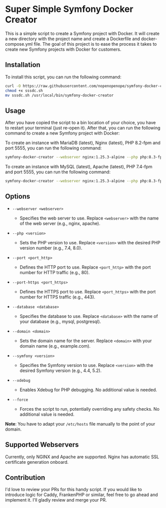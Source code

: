 # Super Simple Symfony Docker Creator

This is a simple script to create a Symfony project with Docker. It will create a new directory with the project name
and create a Dockerfile and docker-compose.yml file. The goal of this project is to ease the process it takes to create
new Symfony projects with Docker for customers.

## Installation

To install this script, you can run the following command:

```bash
curl -O https://raw.githubusercontent.com/nopenopenope/symfony-docker-creator/master/sssdc.sh
chmod +x sssdc.sh
mv sssdc.sh /usr/local/bin/symfony-docker-creator
```

## Usage

After you have copied the script to a bin location of your choice, you have to restart your terminal (just re-open it).
After that, you can run the following command to create a new Symfony project with Docker:

To create an instance with MariaDB (latest), Nginx (latest), PHP 8.2-fpm and port 5555, you can run the following
command:

```bash
symfony-docker-creator --webserver nginx:1.25.3-alpine --php php:8.3-fpm
```

To create an instance with MySQL (latest), Apache (latest), PHP 7.4-fpm and port 5555, you can run the following
command:

```bash
symfony-docker-creator --webserver nginx:1.25.3-alpine --php php:8.3-fpm --database mysql:latest
```

## Options

- `--webserver <webserver>`
    - Specifies the web server to use. Replace `<webserver>` with the name of the web server (e.g., nginx, apache).

- `--php <version>`
    - Sets the PHP version to use. Replace `<version>` with the desired PHP version number (e.g., 7.4, 8.0).

- `--port <port_http>`
    - Defines the HTTP port to use. Replace `<port_http>` with the port number for HTTP traffic (e.g., 80).

- `--port-https <port_https>`
    - Defines the HTTPS port to use. Replace `<port_https>` with the port number for HTTPS traffic (e.g., 443).

- `--database <database>`
    - Specifies the database to use. Replace `<database>` with the name of your database (e.g., mysql, postgresql).

- `--domain <domain>`
    - Sets the domain name for the server. Replace `<domain>` with your domain name (e.g., example.com).

- `--symfony <version>`
    - Specifies the Symfony version to use. Replace `<version>` with the desired Symfony version (e.g., 4.4, 5.2).

- `--xdebug`
    - Enables Xdebug for PHP debugging. No additional value is needed.

- `--force`
    - Forces the script to run, potentially overriding any safety checks. No additional value is needed.

**Note**: You have to adapt your `/etc/hosts` file manually to the point of your domain.

## Supported Webservers

Currently, only NGINX and Apache are supported. Nginx has automatic SSL certificate generation onboard.

## Contribution

I'd love to review your PRs for this handy script. If you would like to introduce logic for Caddy, FrankenPHP or
similar, feel free to go ahead and implement it. I'll gladly review and merge your PR.
